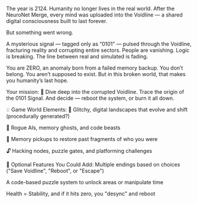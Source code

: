 The year is 2124.
Humanity no longer lives in the real world. After the NeuroNet Merge, every mind was uploaded into the Voidline — a shared digital consciousness built to last forever.

But something went wrong.

A mysterious signal — tagged only as “0101” — pulsed through the Voidline, fracturing reality and corrupting entire sectors. People are vanishing. Logic is breaking. The line between real and simulated is fading.

You are ZERO, an anomaly born from a failed memory backup. You don’t belong. You aren’t supposed to exist. But in this broken world, that makes you humanity’s last hope.

Your mission:
🧠 Dive deep into the corrupted Voidline.
Trace the origin of the 0101 Signal.
And decide — reboot the system, or burn it all down.

💡 Game World Elements:
🧬 Glitchy, digital landscapes that evolve and shift (procedurally generated?)

👾 Rogue AIs, memory ghosts, and code beasts

🧠 Memory pickups to restore past fragments of who you were

🔓 Hacking nodes, puzzle gates, and platforming challenges

🧪 Optional Features You Could Add:
Multiple endings based on choices ("Save Voidline", "Reboot", or "Escape")

A code-based puzzle system to unlock areas or manipulate time

Health = Stability, and if it hits zero, you "desync" and reboot